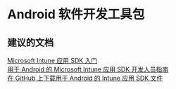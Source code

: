 <properties
    pageTitle="Android Software Development Kit (SDK)"
    description="Android 软件开发工具包 (SDK)"
    service="microsoft.intune"
    resource="intune"
    authors="mackie1604"
    displayOrder=""
    selfHelpType="generic"
    supportTopicIds="32553378"
    resourceTags=""
    productPesIds="15584"
    cloudEnvironments="public"
/>


# <a name="android-software-development-kit"></a>Android 软件开发工具包 

## <a name="recommended-documents"></a>**建议的文档**

[Microsoft Intune 应用 SDK 入门](https://docs.microsoft.com/intune/app-sdk-get-started)<br>
[用于 Android 的 Microsoft Intune 应用 SDK 开发人员指南](https://docs.microsoft.com/intune/app-sdk-android)<br>
[在 GitHub 上下载用于 Android 的 Intune 应用 SDK 文件](https://github.com/msintuneappsdk/ms-intune-app-sdk-android)<br>




